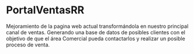 # PortalVentasRR
Mejoramiento de la pagina web actual transformándola en nuestro principal canal de ventas. Generando una base de datos de posibles clientes con el objetivo de que el área Comercial pueda contactarlos y realizar un posible proceso de venta.
